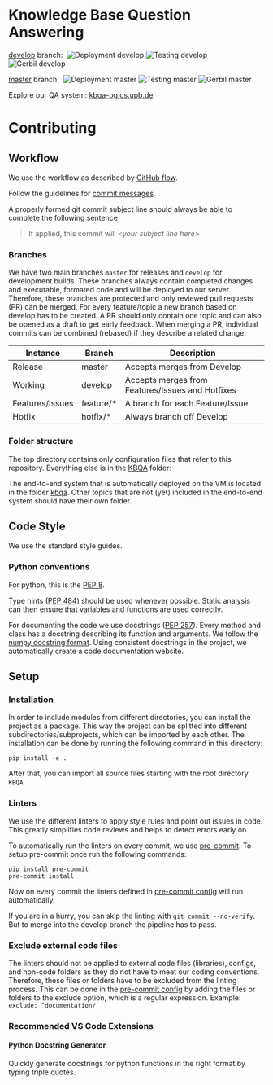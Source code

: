 # Knowledge Base Question Answering

[develop](../../tree/develop) branch:&nbsp;
![Deployment develop](https://github.com/dice-group/KBQA-PG/actions/workflows/deploy.yml/badge.svg?branch=develop)
![Testing develop](https://github.com/dice-group/KBQA-PG/actions/workflows/lint.yml/badge.svg?branch=develop)
![Gerbil develop](<https://img.shields.io/badge/dynamic/xml?color=informational&label=Gerbil%20F1&query=(//tr[1]/td[13]/text()[1])[1]&suffix=%&url=http://kbqa-pg.cs.upb.de/gerbil/&link=http://kbqa-pg.cs.upb.de/gerbil/>)

[master](../../tree/master) branch:&nbsp;
![Deployment master](https://github.com/dice-group/KBQA-PG/actions/workflows/deploy.yml/badge.svg?branch=master)
![Testing master](https://github.com/dice-group/KBQA-PG/actions/workflows/lint.yml/badge.svg?branch=master)
![Gerbil master](<https://img.shields.io/badge/dynamic/xml?color=informational&label=Gerbil%20F1&query=(//tr[1]/td[13]/text()[1])[1]&suffix=%&url=http://kbqa-pg.cs.upb.de/dev/gerbil/&link=http://kbqa-pg.cs.upb.de/dev/gerbil/>)

<!-- [![pre-commit.ci status](https://results.pre-commit.ci/badge/github/dice-group/KBQA-PG/develop.svg)](https://results.pre-commit.ci/latest/github/dice-group/KBQA-PG/develop) -->

Explore our QA system: [kbqa-pg.cs.upb.de](http://kbqa-pg.cs.upb.de/)

# Contributing

## Workflow

We use the workflow as described by [GitHub flow](https://docs.github.com/en/get-started/quickstart/github-flow).

Follow the guidelines for [commit messages](https://gist.github.com/robertpainsi/b632364184e70900af4ab688decf6f53).

A properly formed git commit subject line should always be able to complete the following sentence

> If applied, this commit will _\<your subject line here\>_

### Branches

We have two main branches `master` for releases and `develop` for development builds. These branches always contain completed changes and executable, formated code and will be deployed to our server. Therefore, these branches are protected and only reviewed pull requests (PR) can be merged. For every feature/topic a new branch based on develop has to be created. A PR should only contain one topic and can also be opened as a draft to get early feedback. When merging a PR, individual commits can be combined (rebased) if they describe a related change.

<table>
  <thead>
    <tr>
      <th>Instance</th>
      <th>Branch</th>
      <th>Description</th>
    </tr>
  </thead>
  <tbody>
    <tr>
      <td>Release</td>
      <td>master</td>
      <td>Accepts merges from Develop</td>
    </tr>
    <tr>
      <td>Working</td>
      <td>develop</td>
      <td>Accepts merges from Features/Issues and Hotfixes</td>
    </tr>
    <tr>
      <td>Features/Issues</td>
      <td>feature/*</td>
      <td>A branch for each Feature/Issue</td>
    </tr>
    <tr>
      <td>Hotfix</td>
      <td>hotfix/*</td>
      <td>Always branch off Develop</td>
    </tr>
  </tbody>
</table>

### Folder structure

The top directory contains only configuration files that refer to this repository. Everything else is in the [KBQA](/KBQA) folder:

The end-to-end system that is automatically deployed on the VM is located in the folder [kbqa](/KBQA/kbqa).
Other topics that are not (yet) included in the end-to-end system should have their own folder.

## Code Style

We use the standard style guides.

### Python conventions

For python, this is the [PEP 8](https://www.python.org/dev/peps/pep-0008/).

Type hints ([PEP 484](https://www.python.org/dev/peps/pep-0484/)) should be used whenever possible. Static analysis can then ensure that variables and functions are used correctly.

For documenting the code we use docstrings ([PEP 257](https://www.python.org/dev/peps/pep-0257/)). Every method and class has a docstring describing its function and arguments. We follow the [numpy docstring format](https://numpydoc.readthedocs.io/en/latest/format.html). Using consistent docstrings in the project, we automatically create a code documentation website.

## Setup

### Installation

In order to include modules from different directories, you can install the project as a package. This way the project can be splitted into different subdirectories/subprojects, which can be imported by each other. The installation can be done by running the following command in this directory:

```
pip install -e .
```

After that, you can import all source files starting with the root directory `KBQA`.

### Linters

We use the different linters to apply style rules and point out issues in code. This greatly simplifies code reviews and helps to detect errors early on.

To automatically run the linters on every commit, we use [pre-commit](https://pre-commit.com/). To setup pre-commit once run the following commands:

```
pip install pre-commit
pre-commit install
```

Now on every commit the linters defined in [pre-commit config](.pre-commit-config.yaml) will run automatically.

If you are in a hurry, you can skip the linting with `git commit --no-verify`.
But to merge into the develop branch the pipeline has to pass.

### Exclude external code files

The linters should not be applied to external code files (libraries), configs, and non-code folders as they do not have to meet our coding conventions. Therefore, these files or folders have to be excluded from the linting process. This can be done in the [pre-commit config](.pre-commit-config.yaml) by adding the files or folders to the exclude option, which is a regular expression.
Example: `exclude: ^documentation/`

### Recommended VS Code Extensions

#### Python Docstring Generator

Quickly generate docstrings for python functions in the right format by typing triple quotes.
